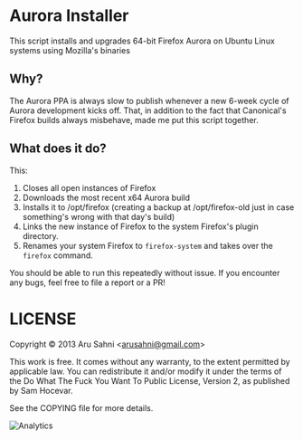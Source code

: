 Aurora Installer
================

This script installs and upgrades 64-bit Firefox Aurora on Ubuntu Linux systems using Mozilla's binaries

Why?
----
The Aurora PPA is always slow to publish whenever a new 6-week cycle of Aurora development kicks off.  That, in addition to the fact that Canonical's Firefox builds always misbehave, made me put this script together.

What does it do?
----------------
This:

1. Closes all open instances of Firefox
2. Downloads the most recent x64 Aurora build
3. Installs it to /opt/firefox (creating a backup at /opt/firefox-old just in case something's wrong with that day's build)
4. Links the new instance of Firefox to the system Firefox's plugin directory.
5. Renames your system Firefox to `firefox-system` and takes over the `firefox` command.

You should be able to run this repeatedly without issue. If you encounter any bugs, feel free to file a report or a PR!

LICENSE
=======
Copyright © 2013 Aru Sahni &lt;arusahni@gmail.com&gt;

This work is free. It comes without any warranty, to the extent 
permitted by applicable law. You can redistribute it and/or modify it
under the terms of the Do What The Fuck You Want To Public License,
Version 2, as published by Sam Hocevar.

See the COPYING file for more details.

![Analytics](https://ga-beacon.appspot.com/UA-46766795-1/aurora-installer/README?pixel)

